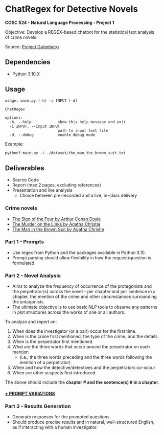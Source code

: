 # ChatRegex for Detective Novels

**COSC 524 - Natural Language Processing - Project 1**

Objective: Develop a REGEX-based chatbot for the statistical text analysis of crime novels.

Source: [Project Gutenberg](https://www.gutenberg.org/)

## Dependencies

- Python 3.10.X

## Usage

```
usage: main.py [-h] -i INPUT [-d]

ChatRegex

options:
  -h, --help            show this help message and exit
  -i INPUT, --input INPUT
                        path to input text file
  -d, --debug           enable debug mode
```

Example:

```bash
python3 main.py -i ./dataset/the_man_the_brown_suit.txt
```

## Deliverables

- Source Code
- Report (max 2 pages, excluding references)
- Presentation and live analysis
  - Choice between pre-recorded and a live, in-class delivery

### Crime novels

- [The Sign of the Four by Arthur Conan Doyle](https://www.gutenberg.org/ebooks/2097)
- [The Murder on the Links by Agatha Christie](https://www.gutenberg.org/ebooks/58866)
- [The Man in the Brown Suit by Agatha Christie](https://www.gutenberg.org/ebooks/61168)

### Part 1 - Prompts

- Use regex from Python and the packages available in Python 3.10.
- Prompt parsing should allow flexibility in how the request/question is formulated.

### Part 2 - Novel Analysis

- Aims to analyze the frequency of occurrence of the protagonists and the perpetrator(s) across the novel - per chapter and per sentence in a chapter, the mention of the crime and other circumstances surrounding the antagonists.
- The ultimate objective is to use basic NLP tools to observe any patterns in plot structures across the works of one or all authors.

To analyze and report on:

1. When does the investigator (or a pair) occur for the first time.
2. When is the crime first mentioned, the type of the crime, and the details.
3. When is the perpetrator first mentioned.
4. What are the three words that occur around the perpetrator on each mention
   - (i.e., the three words preceding and the three words following the mention of a perpetrator)
5. When and how the detective/detectives and the perpetrators co-occur
6. When are other suspects first introduced

The above should include the **chapter # and the sentence(s) # in a chapter**.

#### [+ PROMPT VARIATIONS](PROMPTS.md)

### Part 3 - Results Generation

- Generate responses for the prompted questions.
- Should produce precise results and in natural, well-structured English, as if interacting with a human investigator.
